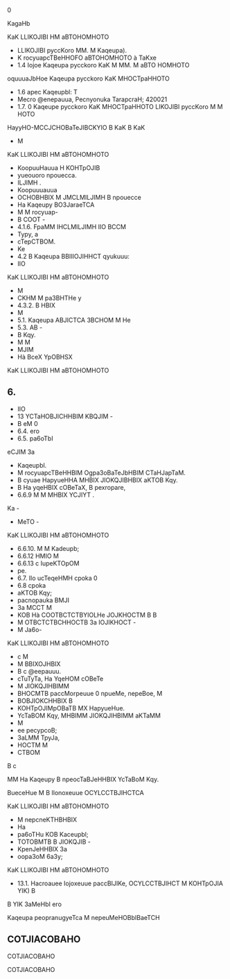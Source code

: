 0

<!-- image -->

KagaHb

<!-- image -->

KaK LLIKOJIBI HM aBTOHOMHOTO

- LLIKOJIBI pyccKoro MM. M Kaqeupa).
- K rocyuapcTBeHHOFO aBTOHOMHOTO à TaKxe
- 1.4 Iojoe Kaqeupa   pycckoro KaK M MM. M aBTO HOMHOTO

oquuuaJbHoe Kaqeupa   pycckoro KaK MHOCTpaHHOTO

- 1.6 apec   Kaqeupbl: T
- Mecro @enepauua, Pecnyonuka   TarapcraH; 420021
- 1.7. 0 Kaqeupe pycckoro KaK   MHOCTpaHHOTO LIKOJIBI pyccKoro M M HOTO

HayyHO-MCCJCHOBaTeJIBCKYIO B KaK B KaK

- M

KaK LLIKOJIBI HM aBTOHOMHOTO

- KoopuuHauua H KOHTpOJIB
- yueouoro npouecca.
- ILJIMH .
- Koopuuuauua
- OCHOBHBIX M JMCLMILJIMH B npouecce
- Ha Kaqeupy BO3JaraeTCA
- M M rocyuap-
- B COOT -
- 4.1.6. FpaMM   IHCLMILJIMH IIO BCCM
- Typy, a
- cTepCTBOM.
- Ke
- 4.2 B Kaqeupa BBIIIOJIHHCT qyukuuu:
- IIO

KaK LLIKOJIBI HM aBTOHOMHOTO

- M
- CKHM M pa3BHTHe y
- 4.3.2. B HBIX
- M
- 5.1. Kaqeupa ABJICTCA 3BCHOM M He
- 5.3. AB -
- B Kqy.
- M M
- MJIM
- Hà BceX   YpOBHSX

KaK LLIKOJIBI HM aBTOHOMHOTO

## 6.

- IIO
- 13 YCTaHOBJICHHBIM KBQJIM -
- B eM 0
- 6.4. ero
- 6.5. pa6oTbI

eCJIM 3a

- Kaqeupbl.
- M rocyuapcTBeHHBIM Ogpa3oBaTeJbHBIM CTaHJapTaM.
- B cyuae HapyueHHA MHBIX JIOKQJIBHBIX aKTOB Kqy.
- B Ha yqeHBIX   cOBeTaX, B pexropare,
- 6.6.9 M M MHBIX YCJIYT .

Ka -

- MeTO -

KaK LLIKOJIBI HM aBTOHOMHOTO

- 6.6.10. M M Kadeupb;
- 6.6.12 HMIO M
- 6.6.13 c IupeKTOpOM
- pe.
- 6.7. Ilo ucTeqeHMH cpoka 0
- 6.8 cpoka
- aKTOB Kqy;
- pacnopauka BMJI
- 3a MCCT M
- KOB Hà COOTBCTCTBYIOLHe JOJKHOCTM B B
- M OTBCTCTBCHHOCTB 3a IOJIKHOCT -
- M Ja6o-

KaK LLIKOJIBI HM aBTOHOMHOTO

- c M
- M BBIXOJHBIX
- B c @eepauuu.
- cTuTyTa, Ha YqeHOM cOBeTe
- M JIOKQJIHBIMM
- BHOCMTB paccMorpeuue 0 npueMe, nepeBoe, M
- BOBJIOKCHHBIX B
- KOHTpOJIMpOBaTB MX HapyueHue.
- YcTaBOM Kqy, MHBIMM JIOKQJIHBIMM aKTaMM
- M
- ee pecypcoB;
- 3aLMM TpyJa,
- HOCTM M
- CTBOM

B c

MM Ha Kaqeupy B npeocTaBJeHHBIX YcTaBoM Kqy.

BueceHue M B Ilonoxeuue OCYLCCTBJIHCTCA

KaK LLIKOJIBI HM aBTOHOMHOTO

- M nepcneKTHBHBIX
- Ha
- pa6oTHu KOB Kaceupbl;
- TOTOBMTB B JIOKQJIB -
- KpenJeHHBIX 3a
- oopa3oM 6a3y;

KaK LLIKOJIBI HM aBTOHOMHOTO

- 13.1. Hacroauee Iojoxeuue paccBIJIKe, OCYLCCTBJIHCT M KOHTpOJIA YIK) B

B YIK 3aMeHbI ero

Kaqeupa peopranugyeTca M nepeuMeHOBbIBaeTCH

## COTJIACOBAHO

COTJIACOBAHO

<!-- image -->

COTJIACOBAHO

<!-- image -->

<!-- image -->